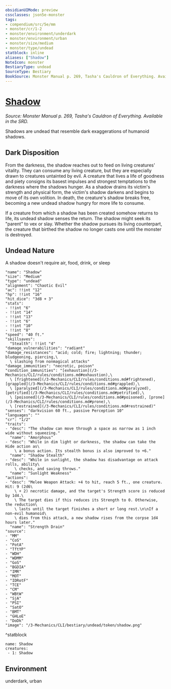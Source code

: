 ```yaml
---
obsidianUIMode: preview
cssclasses: json5e-monster
tags:
- compendium/src/5e/mm
- monster/cr/1-2
- monster/environment/underdark
- monster/environment/urban
- monster/size/medium
- monster/type/undead
statblock: inline
aliases: ["Shadow"]
NoteIcon: monster
BestiaryType: undead
SourceType: Bestiary
BookSource: Monster Manual p. 269, Tasha's Cauldron of Everything. Available in the SRD.
---
```

# [Shadow](3-Mechanics\CLI\bestiary\undead/shadow.md)
*Source: Monster Manual p. 269, Tasha's Cauldron of Everything. Available in the SRD.*  

Shadows are undead that resemble dark exaggerations of humanoid shadows.

## Dark Disposition

From the darkness, the shadow reaches out to feed on living creatures' vitality. They can consume any living creature, but they are especially drawn to creatures untainted by evil. A creature that lives a life of goodness and piety consigns its basest impulses and strongest temptations to the darkness where the shadows hunger. As a shadow drains its victim's strength and physical form, the victim's shadow darkens and begins to move of its own volition. In death, the creature's shadow breaks free, becoming a new undead shadow hungry for more life to consume.

If a creature from which a shadow has been created somehow returns to life, its undead shadow senses the return. The shadow might seek its "parent" to vex or slay. Whether the shadow pursues its living counterpart, the creature that birthed the shadow no longer casts one until the monster is destroyed.

## Undead Nature

A shadow doesn't require air, food, drink, or sleep

```statblock
"name": "Shadow"
"size": "Medium"
"type": "undead"
"alignment": "Chaotic Evil"
"ac": !!int "12"
"hp": !!int "16"
"hit_dice": "3d8 + 3"
"stats":
- !!int "6"
- !!int "14"
- !!int "13"
- !!int "6"
- !!int "10"
- !!int "8"
"speed": "40 ft."
"skillsaves":
  "Stealth": !!int "4"
"damage_vulnerabilities": "radiant"
"damage_resistances": "acid; cold; fire; lightning; thunder; bludgeoning, piercing,\
  \ slashing from nonmagical attacks"
"damage_immunities": "necrotic, poison"
"condition_immunities": "[exhaustion](/3-Mechanics/CLI/rules/conditions.md#exhaustion),\
  \ [frightened](/3-Mechanics/CLI/rules/conditions.md#frightened), [grappled](/3-Mechanics/CLI/rules/conditions.md#grappled),\
  \ [paralyzed](/3-Mechanics/CLI/rules/conditions.md#paralyzed), [petrified](/3-Mechanics/CLI/rules/conditions.md#petrified),\
  \ [poisoned](/3-Mechanics/CLI/rules/conditions.md#poisoned), [prone](/3-Mechanics/CLI/rules/conditions.md#prone),\
  \ [restrained](/3-Mechanics/CLI/rules/conditions.md#restrained)"
"senses": "darkvision 60 ft., passive Perception 10"
"languages": ""
"cr": "1/2"
"traits":
- "desc": "The shadow can move through a space as narrow as 1 inch wide without squeezing."
  "name": "Amorphous"
- "desc": "While in dim light or darkness, the shadow can take the Hide action as\
    \ a bonus action. Its stealth bonus is also improved to +6."
  "name": "Shadow Stealth"
- "desc": "While in sunlight, the shadow has disadvantage on attack rolls, ability\
    \ checks, and saving throws."
  "name": "Sunlight Weakness"
"actions":
- "desc": "Melee Weapon Attack: +4 to hit, reach 5 ft., one creature. Hit: 9 (2d6\
    \ + 2) necrotic damage, and the target's Strength score is reduced by 1d4.\
    \ The target dies if this reduces its Strength to 0. Otherwise, the reduction\
    \ lasts until the target finishes a short or long rest.\n\nIf a non-evil humanoid\
    \ dies from this attack, a new shadow rises from the corpse 1d4 hours later."
  "name": "Strength Drain"
"source":
- "MM"
- "CoS"
- "PotA"
- "TftYP"
- "WDH"
- "WDMM"
- "GoS"
- "BGDIA"
- "IMR"
- "MOT"
- "IDRotF"
- "TCE"
- "CM"
- "WBtW"
- "SjA"
- "PSI"
- "SatO"
- "BMT"
- "GHLoE"
- "DoDk"
"image": "/3-Mechanics/CLI/bestiary/undead/token/shadow.png"
```
^statblock

```encounter-table
name: Shadow
creatures:
 - 1: Shadow
```

## Environment

underdark, urban
